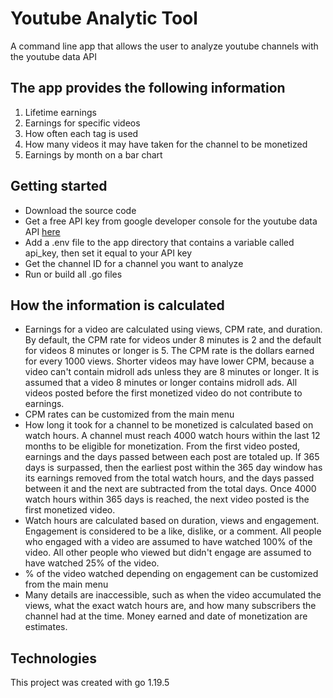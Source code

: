 # Youtube Analytic Tool
A command line app that allows the user to analyze youtube channels with the youtube data API

## The app provides the following information
1. Lifetime earnings
2. Earnings for specific videos
3. How often each tag is used
4. How many videos it may have taken for the channel to be monetized
5. Earnings by month on a bar chart

## Getting started
* Download the source code
* Get a free API key from google developer console for the youtube data API [here](https://console.cloud.google.com/marketplace/product/google/youtube.googleapis.com?q=search&referrer=search)
* Add a .env file to the app directory that contains a variable called api_key, then set it equal to your API key
* Get the channel ID for a channel you want to analyze
* Run or build all .go files

## How the information is calculated 
* Earnings for a video are calculated using views, CPM rate, and duration. By default, the CPM rate for videos under 8 minutes is 2 and the default for videos 8 minutes or longer is 5. The CPM rate is the dollars earned for every 1000 views. Shorter videos may have lower CPM, because a video can't contain midroll ads unless they are 8 minutes or longer. It is assumed that a video 8 minutes or longer contains midroll ads. All videos posted before the first monetized video do not contribute to earnings.
* CPM rates can be customized from the main menu
* How long it took for a channel to be monetized is calculated based on watch hours. A channel must reach 4000 watch hours within the last 12 months to be eligible for monetization. From the first video posted, earnings and the days passed between each post are totaled up. If 365 days is surpassed, then the earliest post within the 365 day window has its earnings removed from the total watch hours, and the days passed between it and the next are subtracted from the total days. Once 4000 watch hours within 365 days is reached, the next video posted is the first monetized video. 
* Watch hours are calculated based on duration, views and engagement. Engagement is considered to be a like, dislike, or a comment. All people who engaged with a video are assumed to have watched 100% of the video. All other people who viewed but didn't engage are assumed to have watched 25% of the video. 
* % of the video watched depending on engagement can be customized from the main menu
* Many details are inaccessible, such as when the video accumulated the views, what the exact watch hours are, and how many subscribers the channel had at the time. Money earned and date of monetization are estimates.

## Technologies
This project was created with go 1.19.5
